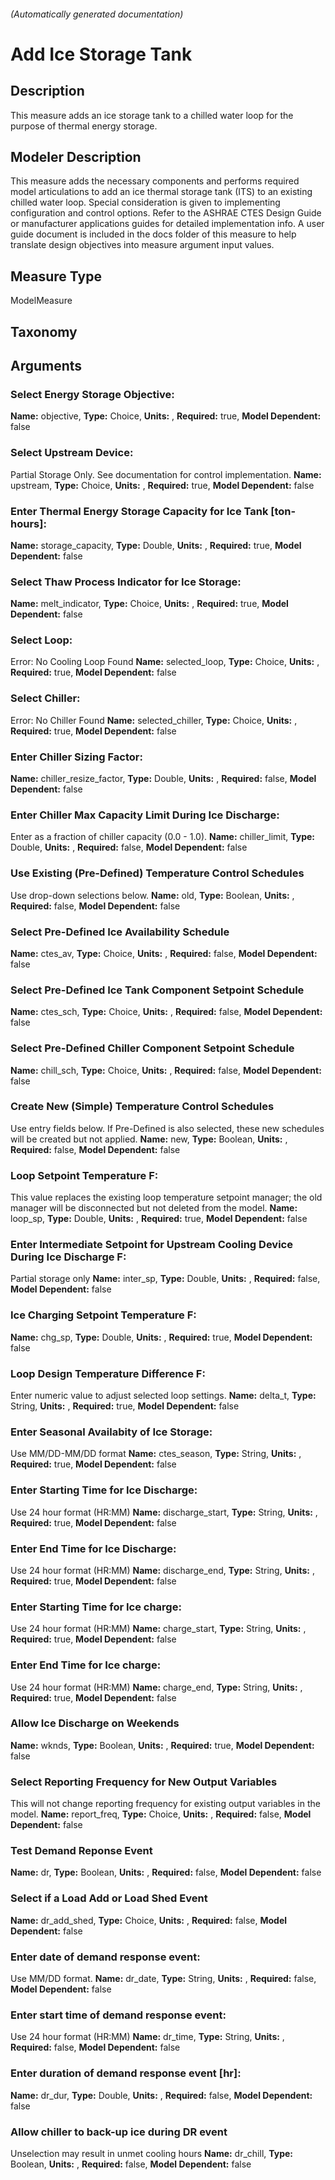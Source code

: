 

###### (Automatically generated documentation)

# Add Ice Storage Tank

## Description
This measure adds an ice storage tank to a chilled water loop for the purpose of thermal energy storage.

## Modeler Description
This measure adds the necessary components and performs required model articulations to add an ice thermal storage tank (ITS) to an existing chilled water loop. Special consideration is given to implementing configuration and control options. Refer to the ASHRAE CTES Design Guide or manufacturer applications guides for detailed implementation info. A user guide document is included in the docs folder of this measure to help translate design objectives into measure argument input values.

## Measure Type
ModelMeasure

## Taxonomy


## Arguments


### Select Energy Storage Objective:

**Name:** objective,
**Type:** Choice,
**Units:** ,
**Required:** true,
**Model Dependent:** false

### Select Upstream Device:
Partial Storage Only. See documentation for control implementation.
**Name:** upstream,
**Type:** Choice,
**Units:** ,
**Required:** true,
**Model Dependent:** false

### Enter Thermal Energy Storage Capacity for Ice Tank [ton-hours]:

**Name:** storage_capacity,
**Type:** Double,
**Units:** ,
**Required:** true,
**Model Dependent:** false

### Select Thaw Process Indicator for Ice Storage:

**Name:** melt_indicator,
**Type:** Choice,
**Units:** ,
**Required:** true,
**Model Dependent:** false

### Select Loop:
Error: No Cooling Loop Found
**Name:** selected_loop,
**Type:** Choice,
**Units:** ,
**Required:** true,
**Model Dependent:** false

### Select Chiller:
Error: No Chiller Found
**Name:** selected_chiller,
**Type:** Choice,
**Units:** ,
**Required:** true,
**Model Dependent:** false

### Enter Chiller Sizing Factor:

**Name:** chiller_resize_factor,
**Type:** Double,
**Units:** ,
**Required:** false,
**Model Dependent:** false

### Enter Chiller Max Capacity Limit During Ice Discharge:
Enter as a fraction of chiller capacity (0.0 - 1.0).
**Name:** chiller_limit,
**Type:** Double,
**Units:** ,
**Required:** false,
**Model Dependent:** false

### Use Existing (Pre-Defined) Temperature Control Schedules
Use drop-down selections below.
**Name:** old,
**Type:** Boolean,
**Units:** ,
**Required:** false,
**Model Dependent:** false

### Select Pre-Defined Ice Availability Schedule

**Name:** ctes_av,
**Type:** Choice,
**Units:** ,
**Required:** false,
**Model Dependent:** false

### Select Pre-Defined Ice Tank Component Setpoint Schedule

**Name:** ctes_sch,
**Type:** Choice,
**Units:** ,
**Required:** false,
**Model Dependent:** false

### Select Pre-Defined Chiller Component Setpoint Schedule

**Name:** chill_sch,
**Type:** Choice,
**Units:** ,
**Required:** false,
**Model Dependent:** false

### Create New (Simple) Temperature Control Schedules
Use entry fields below. If Pre-Defined is also selected, these new schedules will be created but not applied.
**Name:** new,
**Type:** Boolean,
**Units:** ,
**Required:** false,
**Model Dependent:** false

### Loop Setpoint Temperature F:
This value replaces the existing loop temperature setpoint manager; the old manager will be disconnected but not deleted from the model.
**Name:** loop_sp,
**Type:** Double,
**Units:** ,
**Required:** true,
**Model Dependent:** false

### Enter Intermediate Setpoint for Upstream Cooling Device During Ice Discharge F:
Partial storage only
**Name:** inter_sp,
**Type:** Double,
**Units:** ,
**Required:** false,
**Model Dependent:** false

### Ice Charging Setpoint Temperature F:

**Name:** chg_sp,
**Type:** Double,
**Units:** ,
**Required:** true,
**Model Dependent:** false

### Loop Design Temperature Difference F:
Enter numeric value to adjust selected loop settings.
**Name:** delta_t,
**Type:** String,
**Units:** ,
**Required:** true,
**Model Dependent:** false

### Enter Seasonal Availabity of Ice Storage:
Use MM/DD-MM/DD format
**Name:** ctes_season,
**Type:** String,
**Units:** ,
**Required:** true,
**Model Dependent:** false

### Enter Starting Time for Ice Discharge:
Use 24 hour format (HR:MM)
**Name:** discharge_start,
**Type:** String,
**Units:** ,
**Required:** true,
**Model Dependent:** false

### Enter End Time for Ice Discharge:
Use 24 hour format (HR:MM)
**Name:** discharge_end,
**Type:** String,
**Units:** ,
**Required:** true,
**Model Dependent:** false

### Enter Starting Time for Ice charge:
Use 24 hour format (HR:MM)
**Name:** charge_start,
**Type:** String,
**Units:** ,
**Required:** true,
**Model Dependent:** false

### Enter End Time for Ice charge:
Use 24 hour format (HR:MM)
**Name:** charge_end,
**Type:** String,
**Units:** ,
**Required:** true,
**Model Dependent:** false

### Allow Ice Discharge on Weekends

**Name:** wknds,
**Type:** Boolean,
**Units:** ,
**Required:** true,
**Model Dependent:** false

### Select Reporting Frequency for New Output Variables
This will not change reporting frequency for existing output variables in the model.
**Name:** report_freq,
**Type:** Choice,
**Units:** ,
**Required:** false,
**Model Dependent:** false

### Test Demand Reponse Event

**Name:** dr,
**Type:** Boolean,
**Units:** ,
**Required:** false,
**Model Dependent:** false

### Select if a Load Add or Load Shed Event

**Name:** dr_add_shed,
**Type:** Choice,
**Units:** ,
**Required:** false,
**Model Dependent:** false

### Enter date of demand response event:
Use MM/DD format.
**Name:** dr_date,
**Type:** String,
**Units:** ,
**Required:** false,
**Model Dependent:** false

### Enter start time of demand response event:
Use 24 hour format (HR:MM)
**Name:** dr_time,
**Type:** String,
**Units:** ,
**Required:** false,
**Model Dependent:** false

### Enter duration of demand response event [hr]:

**Name:** dr_dur,
**Type:** Double,
**Units:** ,
**Required:** false,
**Model Dependent:** false

### Allow chiller to back-up ice during DR event
Unselection may result in unmet cooling hours
**Name:** dr_chill,
**Type:** Boolean,
**Units:** ,
**Required:** false,
**Model Dependent:** false




